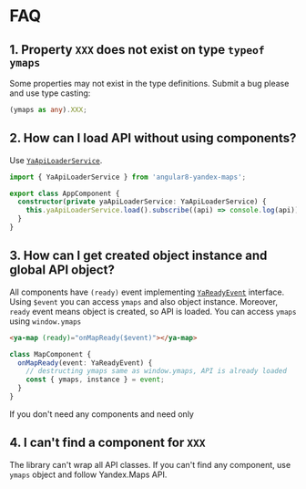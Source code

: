 # FAQ

## 1. Property `XXX` does not exist on type `typeof ymaps`

Some properties may not exist in the type definitions. Submit a bug please and use type casting:

```typescript
(ymaps as any).XXX;
```

## 2. How can I load API without using components?

Use [`YaApiLoaderService`](https://ddubrava.github.io/angular8-yandex-maps/injectables/YaApiLoaderService.html).

```typescript
import { YaApiLoaderService } from 'angular8-yandex-maps';

export class AppComponent {
  constructor(private yaApiLoaderService: YaApiLoaderService) {
    this.yaApiLoaderService.load().subscribe((api) => console.log(api));
  }
}
```

## 3. How can I get created object instance and global API object?

All components have `(ready)` event
implementing [`YaReadyEvent`](https://ddubrava.github.io/angular8-yandex-maps/interfaces/YaReadyEvent.html) interface.
Using `$event` you can access `ymaps` and also object instance. Moreover, `ready` event means object is created, so API
is loaded. You can access `ymaps` using `window.ymaps`

```html
<ya-map (ready)="onMapReady($event)"></ya-map>
```

```typescript
class MapComponent {
  onMapReady(event: YaReadyEvent) {
    // destructing ymaps same as window.ymaps, API is already loaded
    const { ymaps, instance } = event;
  }
}
```

If you don't need any components and need only

## 4. I can't find a component for `XXX`

The library can't wrap all API classes. If you can't find any component, use `ymaps` object and follow Yandex.Maps API.

